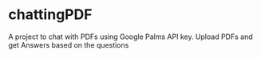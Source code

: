 # chattingPDF
A project to chat with PDFs using Google Palms API key. Upload PDFs and get Answers based on the questions

